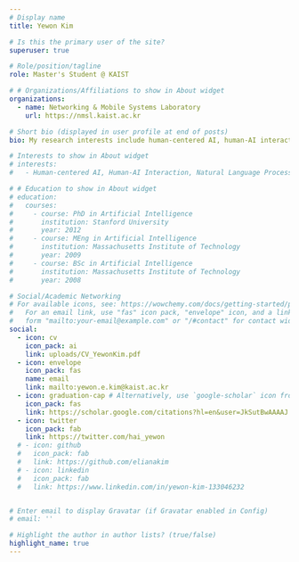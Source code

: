 ```yaml
---
# Display name
title: Yewon Kim

# Is this the primary user of the site?
superuser: true

# Role/position/tagline
role: Master's Student @ KAIST

# # Organizations/Affiliations to show in About widget
organizations:
  - name: Networking & Mobile Systems Laboratory
    url: https://nmsl.kaist.ac.kr

# Short bio (displayed in user profile at end of posts)
bio: My research interests include human-centered AI, human-AI interaction, and natural language.

# Interests to show in About widget
# interests:
#   - Human-centered AI, Human-AI Interaction, Natural Language Processing

# # Education to show in About widget
# education:
#   courses:
#     - course: PhD in Artificial Intelligence
#       institution: Stanford University
#       year: 2012
#     - course: MEng in Artificial Intelligence
#       institution: Massachusetts Institute of Technology
#       year: 2009
#     - course: BSc in Artificial Intelligence
#       institution: Massachusetts Institute of Technology
#       year: 2008

# Social/Academic Networking
# For available icons, see: https://wowchemy.com/docs/getting-started/page-builder/#icons
#   For an email link, use "fas" icon pack, "envelope" icon, and a link in the
#   form "mailto:your-email@example.com" or "/#contact" for contact widget.
social:    
  - icon: cv
    icon_pack: ai
    link: uploads/CV_YewonKim.pdf
  - icon: envelope
    icon_pack: fas
    name: email
    link: mailto:yewon.e.kim@kaist.ac.kr
  - icon: graduation-cap # Alternatively, use `google-scholar` icon from `ai` icon pack
    icon_pack: fas
    link: https://scholar.google.com/citations?hl=en&user=JkSutBwAAAAJ
  - icon: twitter
    icon_pack: fab
    link: https://twitter.com/hai_yewon
  # - icon: github
  #   icon_pack: fab
  #   link: https://github.com/elianakim
  # - icon: linkedin
  #   icon_pack: fab
  #   link: https://www.linkedin.com/in/yewon-kim-133046232


# Enter email to display Gravatar (if Gravatar enabled in Config)
# email: ''

# Highlight the author in author lists? (true/false)
highlight_name: true
---
```

